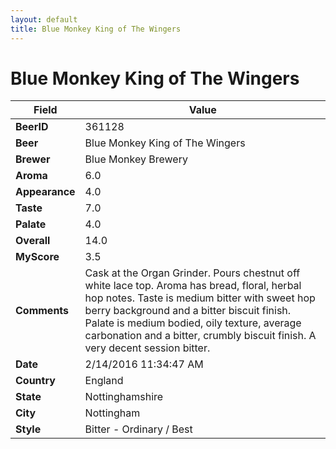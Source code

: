 ```yaml
---
layout: default
title: Blue Monkey King of The Wingers
---
```


# Blue Monkey King of The Wingers

| Field         | Value     |
|---------------|-----------|
| **BeerID** | 361128 |
| **Beer** | Blue Monkey King of The Wingers |
| **Brewer** | Blue Monkey Brewery |
| **Aroma** | 6.0 |
| **Appearance** | 4.0 |
| **Taste** | 7.0 |
| **Palate** | 4.0 |
| **Overall** | 14.0 |
| **MyScore** | 3.5 |
| **Comments** | Cask at the Organ Grinder. Pours chestnut off white lace top. Aroma has bread, floral, herbal hop notes. Taste is medium bitter with sweet hop berry background and a bitter biscuit finish. Palate is medium bodied, oily texture, average carbonation and a bitter, crumbly biscuit finish. A very decent session bitter. |
| **Date** | 2/14/2016 11:34:47 AM |
| **Country** | England |
| **State** | Nottinghamshire |
| **City** | Nottingham |
| **Style** | Bitter - Ordinary / Best |
